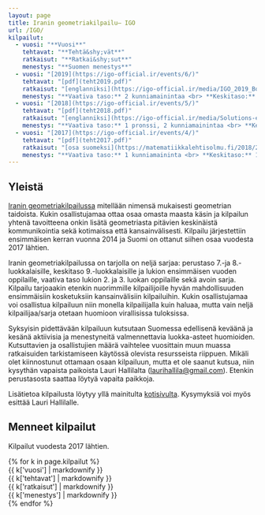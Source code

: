 ```yaml
---
layout: page
title: Iranin geometriakilpailu– IGO
url: /IGO/
kilpailut:
  - vuosi: "**Vuosi**"
    tehtavat: "**Tehtä&shy;vät**"
    ratkaisut: "**Ratkai&shy;sut**"
    menestys: "**Suomen menestys**"
  - vuosi: "[2019](https://igo-official.ir/events/6/)"
    tehtavat: "[pdf](teht2019.pdf)"
    ratkaisut: "[englanniksi](https://igo-official.ir/media/IGO_2019_Booklet_en.pdf)"
    menestys: "**Vaativa taso:** 2 kunniamainintaa <br> **Keskitaso:** 1 pronssi <br>**Perustaso:** 2 kunniamainintaa"
  - vuosi: "[2018](https://igo-official.ir/events/5/)"
    tehtavat: "[pdf](teht2018.pdf)"
    ratkaisut: "[englanniksi](https://igo-official.ir/media/Solutions-en.pdf)"
    menestys: "**Vaativa taso:** 1 pronssi, 2 kunniamainintaa <br> **Keskitaso:** 2 kunniamainintaa"
  - vuosi: "[2017](https://igo-official.ir/events/4/)"
    tehtavat: "[pdf](teht2017.pdf)"
    ratkaisut: "[osa suomeksi](https://matematiikkalehtisolmu.fi/2018/2/IGO.pdf)"
    menestys: "**Vaativa taso:** 1 kunniamaininta <br> **Keskitaso:** 1 pronssi, 1 kunniamaininta <br>**Perustaso:** 1 kunniamaininta"
---
```


## Yleistä

[Iranin geometriakilpailussa](https://igo-official.ir) mitellään nimensä mukaisesti geometrian taidoista. Kukin osallistujamaa ottaa osaa omasta maasta käsin ja kilpailun yhtenä tavoitteena onkin lisätä geometriasta pitävien keskinäistä kommunikointia sekä kotimaissa että kansainvälisesti. Kilpailu järjestettiin ensimmäisen kerran vuonna 2014 ja Suomi on ottanut siihen osaa vuodesta 2017 lähtien. 

Iranin geometriakilpailussa on tarjolla on neljä sarjaa: perustaso 7.-ja 8.-luokkalaisille, keskitaso 9.-luokkalaisille ja lukion ensimmäisen vuoden oppilaille, vaativa taso lukion 2. ja 3. luokan oppilaille sekä avoin sarja. Kilpailu tarjoaakin etenkin nuorimmille kilpailijoille hyvän mahdollisuuden ensimmäisiin kosketuksiin kansainvälisiin kilpailuihin. Kukin osallistujamaa voi osallistua kilpailuun niin monella kilpailijalla kuin haluaa, mutta vain neljä kilpailijaa/sarja otetaan huomioon virallisissa tuloksissa.

Syksyisin pidettävään kilpailuun kutsutaan Suomessa edellisenä keväänä ja kesänä aktiivisia ja menestyneitä valmennettavia luokka-asteet huomioiden. Kutsuttavien ja osallistujien määrä vaihtelee vuosittain muun muassa ratkaisuiden tarkistamiseen käytössä olevista resursseista riippuen. Mikäli olet kiinnostunut ottamaan osaan kilpailuun, mutta et ole saanut kutsua, niin kysythän vapaista paikoista Lauri Hallilalta (laurihallila@gmail.com). Etenkin perustasosta saattaa löytyä vapaita paikkoja.

Lisätietoa kilpailusta löytyy yllä mainitulta [kotisivulta](https://igo-official.ir). Kysymyksiä voi myös esittää Lauri Hallilalle.

## Menneet kilpailut

Kilpailut vuodesta 2017 lähtien.

<div class="list-group">
{% for k in page.kilpailut %}
<div class="row list-group-item">
<div class="col-xs-2 col-sm-1">{{ k['vuosi'] | markdownify }}</div>
<div class="col-xs-2">{{ k['tehtavat'] | markdownify }}</div>
<div class="col-xs-2 col-sm-3">{{ k['ratkaisut'] | markdownify }}</div> 
<div class="col-xs-4 col-sm-4">{{ k['menestys'] | markdownify }}</div>
</div>
{% endfor %}
</div>

